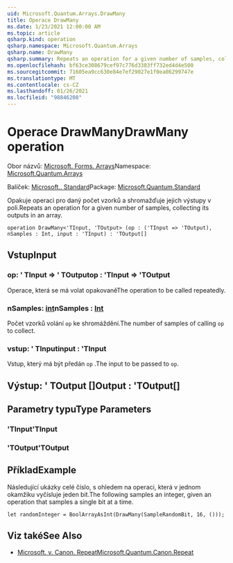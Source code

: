 ```yaml
---
uid: Microsoft.Quantum.Arrays.DrawMany
title: Operace DrawMany
ms.date: 1/23/2021 12:00:00 AM
ms.topic: article
qsharp.kind: operation
qsharp.namespace: Microsoft.Quantum.Arrays
qsharp.name: DrawMany
qsharp.summary: Repeats an operation for a given number of samples, collecting its outputs in an array.
ms.openlocfilehash: bf63ce308679cef97c776d3383ff732ed4d4e500
ms.sourcegitcommit: 71605ea9cc630e84e7ef29027e1f0ea06299747e
ms.translationtype: MT
ms.contentlocale: cs-CZ
ms.lasthandoff: 01/26/2021
ms.locfileid: "98846208"
---
```

# <a name="drawmany-operation"></a><span data-ttu-id="b5d74-102">Operace DrawMany</span><span class="sxs-lookup"><span data-stu-id="b5d74-102">DrawMany operation</span></span>

<span data-ttu-id="b5d74-103">Obor názvů: [Microsoft. Forms. Arrays](xref:Microsoft.Quantum.Arrays)</span><span class="sxs-lookup"><span data-stu-id="b5d74-103">Namespace: [Microsoft.Quantum.Arrays](xref:Microsoft.Quantum.Arrays)</span></span>

<span data-ttu-id="b5d74-104">Balíček: [Microsoft.. Standard](https://nuget.org/packages/Microsoft.Quantum.Standard)</span><span class="sxs-lookup"><span data-stu-id="b5d74-104">Package: [Microsoft.Quantum.Standard](https://nuget.org/packages/Microsoft.Quantum.Standard)</span></span>


<span data-ttu-id="b5d74-105">Opakuje operaci pro daný počet vzorků a shromažďuje jejich výstupy v poli.</span><span class="sxs-lookup"><span data-stu-id="b5d74-105">Repeats an operation for a given number of samples, collecting its outputs in an array.</span></span>

```qsharp
operation DrawMany<'TInput, 'TOutput> (op : ('TInput => 'TOutput), nSamples : Int, input : 'TInput) : 'TOutput[]
```


## <a name="input"></a><span data-ttu-id="b5d74-106">Vstup</span><span class="sxs-lookup"><span data-stu-id="b5d74-106">Input</span></span>

### <a name="op--tinput--toutput"></a><span data-ttu-id="b5d74-107">op: ' TInput => ' TOutput</span><span class="sxs-lookup"><span data-stu-id="b5d74-107">op : 'TInput => 'TOutput</span></span> 

<span data-ttu-id="b5d74-108">Operace, která se má volat opakovaně</span><span class="sxs-lookup"><span data-stu-id="b5d74-108">The operation to be called repeatedly.</span></span>


### <a name="nsamples--int"></a><span data-ttu-id="b5d74-109">nSamples: [int](xref:microsoft.quantum.lang-ref.int)</span><span class="sxs-lookup"><span data-stu-id="b5d74-109">nSamples : [Int](xref:microsoft.quantum.lang-ref.int)</span></span>

<span data-ttu-id="b5d74-110">Počet vzorků volání `op` ke shromáždění.</span><span class="sxs-lookup"><span data-stu-id="b5d74-110">The number of samples of calling `op` to collect.</span></span>


### <a name="input--tinput"></a><span data-ttu-id="b5d74-111">vstup: ' TInput</span><span class="sxs-lookup"><span data-stu-id="b5d74-111">input : 'TInput</span></span>

<span data-ttu-id="b5d74-112">Vstup, který má být předán `op` .</span><span class="sxs-lookup"><span data-stu-id="b5d74-112">The input to be passed to `op`.</span></span>



## <a name="output--toutput"></a><span data-ttu-id="b5d74-113">Výstup: ' TOutput []</span><span class="sxs-lookup"><span data-stu-id="b5d74-113">Output : 'TOutput[]</span></span>



## <a name="type-parameters"></a><span data-ttu-id="b5d74-114">Parametry typu</span><span class="sxs-lookup"><span data-stu-id="b5d74-114">Type Parameters</span></span>

### <a name="tinput"></a><span data-ttu-id="b5d74-115">'TInput</span><span class="sxs-lookup"><span data-stu-id="b5d74-115">'TInput</span></span>


### <a name="toutput"></a><span data-ttu-id="b5d74-116">'TOutput</span><span class="sxs-lookup"><span data-stu-id="b5d74-116">'TOutput</span></span>



## <a name="example"></a><span data-ttu-id="b5d74-117">Příklad</span><span class="sxs-lookup"><span data-stu-id="b5d74-117">Example</span></span>

<span data-ttu-id="b5d74-118">Následující ukázky celé číslo, s ohledem na operaci, která v jednom okamžiku vyčísluje jeden bit.</span><span class="sxs-lookup"><span data-stu-id="b5d74-118">The following samples an integer, given an operation that samples a single bit at a time.</span></span>

```qsharp
let randomInteger = BoolArrayAsInt(DrawMany(SampleRandomBit, 16, ()));
```

## <a name="see-also"></a><span data-ttu-id="b5d74-119">Viz také</span><span class="sxs-lookup"><span data-stu-id="b5d74-119">See Also</span></span>

- [<span data-ttu-id="b5d74-120">Microsoft. v. Canon. Repeat</span><span class="sxs-lookup"><span data-stu-id="b5d74-120">Microsoft.Quantum.Canon.Repeat</span></span>](xref:Microsoft.Quantum.Canon.Repeat)